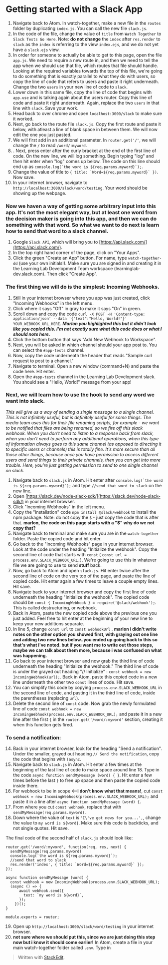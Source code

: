 # Getting started with a Slack App
1. Navigate back to Atom. In watch-together, make a new file in the `routes` folder by duplicating `index.js`. You can call the new file `slack.js`.
2. In the code of the file, change the value of `title` from `Watch Together` to `Slack Tests Go Here`. Note: **do not change** the `index` after `res.render` to `slack` as the `index` is referring to the view `index.ejs`, and we do not yet have a `slack.ejs` view.
3. In order for someone to actually be able to get to this page, open the file `app.js`. We need to require a new route in, and then we need to tell the app when we should use that file, which routes that file should handle. Looking at the required variables towards the top of this file, we're going to do something that is exactly parallel to what they do with users, so copy the line of code that refers to users and paste it right underneath. Change the two `users`  in your new line of code to `slack`.
4. Lower down in this same file, copy the line of code that begins with `app.use` and is talking again about the users router. Copy this line of code and paste it right underneath. Again, replace the two `users` in that line with `slack`. Save your work.
5. Head back to over chrome and open `localhost:3000/slack` to make sure it worked.
6. Next, go back to the route file `slack.js`. Copy the first route and paste it below, with atleast a line of blank space in between them. We will now edit the one you just pasted.
7. We will first add in an additional parameter. In `router.get('/'`, we will change the `/` to read `/word/:myword`.
8. . Next, press enter after the curly bracket at the end of the first line of code. On the new line, we will log something. Begin typing "log" and then hit enter when "log" comes up below. The code on this line should end up as ``console.log(`the word is ${req.params.myword}`);``.
9. Change the value of title to ``{ title: `Word=${req.params.myword}` })``. Now save.
10. In your internet browser, navigate to `http://localhost:3000/slack/word/testing`. Your word should be showing up the webpage. 

### Now we haven a way of getting some arbitrary input into this app. It's not the most elegant way, but at least one word from the decision maker is going into this app, and then we can do something with that word. So what we want to do next is learn how to send that word to a slack channel.

1. Google `Slack API`, which will bring you to [https://api.slack.com/](https://api.slack.com/). 
2. In the top right hand corner of the page, click on "Your Apps".
3. Click the green "Create an App" button. For name, type `watch-together-dd` (use your own initials!). Make sure you are signed in and creating it in the Learning Lab Development Team workspace (learninglab-dev.slack.com). Then click "Create App".

### The first thing we will do is the simplest: Incoming Webhooks.

1. Still in your internet browser where you app was just created, click "Incoming Webhooks" in the left menu.
2. Click where it says "Off" in gray to make it says "On" in green.
3. Scroll down and copy the code `curl -X POST -H 'Content-type: application/json' --data '{"text":"Hello, World!"}' YOUR_WEBHOOK_URL_HERE`. ***Marlon you highlighted this but it didn't look like you copied this. I'm not exactly sure what this code does or what I should note here.***
4. Click the bottom button that says "Add New Webhook to Workspace".
5. Next, you will be asked in which channel should your app post to. You can select the `#app-tests` channel.
6. Now, copy the code underneath the header that reads "Sample curl request to post to a channel." 
7. Navigate to terminal. Open a new window (command+N) and paste the code here. Hit enter.
8. Open the `#app-tests` channel in the Learning Lab Development slack. You should see a "Hello, World!" message from your app!

### Next, we will learn how to use the hook to send any word we want into slack.
*This will give us a way of sending a single message to a single channel. This is not infinitely useful, but is definitely useful for some things. The media team uses this for their file renaming scripts, for example - we want to be notified that files are being renamed, so we fire off this slack webhook. When you don't need to listen to a response back from slack, when you don't need to perform any additional operations, when this type of information always goes to this same channel (as opposed to directing it to specific users or channels) this is totally fine. It's more secure than all those other things, because once you have permission to access different users and send things to their private channels, then you can get into more trouble. Here, you're just getting permission to send to one single channel on slack.*

1. Navigate back to `slack.js` in Atom.  Hit enter after ``console.log(`the word is ${req.params.myword}`);`` and type `//send that word to slack` on the new line.
2. Open [https://slack.dev/node-slack-sdk/](https://slack.dev/node-slack-sdk/) in your internet browser.
3. Click "Incoming Webhooks" in the left menu. 
4. Copy the "Installation" code `
npm install @slack/webhook
` to install the npm package. Note: do not copy the `$` - just copy the code that is after that. **marlon, the code on this page starts with a "$" why do we not copy that?**
5. Navigate back to terminal and make sure you are in the `watch-together` folder. Paste the copied code and hit enter.
6. Go back to the "Incoming Webhooks" page in your internet browser. Look at the code under the heading "Initialize the webhook". Copy the second line of code that starts with `const` ( `
const url = process.env.SLACK_WEBHOOK_URL;
`).  We're going to use this in whatever file we are going to use to send **stuff** back.
7. Now, go back to Atom and open `slack.js`. Hit enter twice after the second line of code on the very top of the page, and paste the line of copied code. Hit enter again a few times to leave a couple empty lines. Hit save.
8. Navigate back to your internet browser and copy the first line of code underneath the heading "Initialize the webhook". The copied code should be `
const { IncomingWebhook } = require('@slack/webhook');
`. This is called destructuring, or webhook.
9. Back in Atom, paste the new copied code above the previous one you just added. Feel free to hit enter at the beginning of your new line to keep your new additions separate.
10. In line 5, change `const url` to `const webhookUrl` . **marlon i didn't write notes on the other option you showed first, with graying out one line and adding two new lines below..you ended up going back to this so that's what i've noted. but if you want me to write out those steps,  maybe we can talk about them more, because i was confused on what was happening.**
11. Go back to your internet browser and now grab the third line of code underneath the heading "Initialize the webhook." The third line of code is under the grayed out heading "// Initialize" : `
const webhook = new IncomingWebhook(url);
`. Back in Atom, paste this copied code in a new line underneath the other two `const` lines of code. Hit save.
12. You can simplify this code by copying `process.env.SLACK_WEBHOOK_URL` in the second line of code, and pasting it in the third line of code, inside the parentheses (replacing `url`). 
13. Delete the second line of `const` code. Now grab the newly formulated line of code
`const webhook = new IncomingWebhook(process.env.SLACK_WEBHOOK_URL);` and paste it in a new line after the first `{` in the `router.get('/word/:myword'` section, creating it when this function gets fired.

### To send a notification:
14. Back in your internet browser, look for the heading "Send a notification". Under the smaller, grayed out heading `// Send the notification`, copy the code that begins with 
`(async`.
15. Navigate back to `slack.js` in Atom.  Hit enter a few times at the beginning of the last line of code to make space around line 18. Type in the code `async function sendMyMessage (word) { }`. Hit enter a few times before the last `}` to free up space and then paste the copied code inside there.
16.  For webhook to be in scope **<--I don't know what that means!**, cut `const webhook = new IncomingWebhook(process.env.SLACK_WEBHOOK_URL);` and paste it in a line after `async function sendMyMessage (word) {`. 
17. From where you cut `const webhook`, replace that with `sendMyMessage(req.params.myword)`.
18. Down where the value of `text` is `'I\'ve got news for you...',`, change the value to `my word is ${word}`. Make sure this code is backticks, and not single quotes. Hit save.

The final code of the second half of `slack.js` should look like: 
```
router.get('/word/:myword', function(req, res, next) {
  sendMyMessage(req.params.myword)
  console.log(`the word is ${req.params.myword}`);
  //send that word to slack
  res.render('index', { title: `Word=${req.params.myword}` });
});

async function sendMyMessage (word) {
  const webhook = new IncomingWebhook(process.env.SLACK_WEBHOOK_URL);
  (async () => {
      await webhook.send({
        text: `my word is ${word}`,
      });
    })();
}

module.exports = router;

```
19. Open up `http://localhost:3000/slack/word/testing` in your internet browser. 
20. **not sure where we should put this, since we are just doing this step now but i know it should come earlier!** In Atom, create a file in your main watch-together folder called `.env`. Type in 



> Written with [StackEdit](https://stackedit.io/).
<!--stackedit_data:
eyJoaXN0b3J5IjpbLTM5NDUzNjMwLDE4MTMzNDkyNiwtMTYyOD
M4ODgwNCwtMTExNDcwODM2MiwxMzE2NDYzNDU5LDEwODc4NTUx
NDEsLTE4ODA5NzQwLDEwMDk1ODg4MTksMTczODc5NzYxMCwtMT
U1NTY0NTUyNyw3NDg0NTU1NTEsOTkwNDExOTgsLTE2MDc5Mzc5
NzIsLTEzNTY4NTIwNDEsMTc2MDIzNzE3MV19
-->
